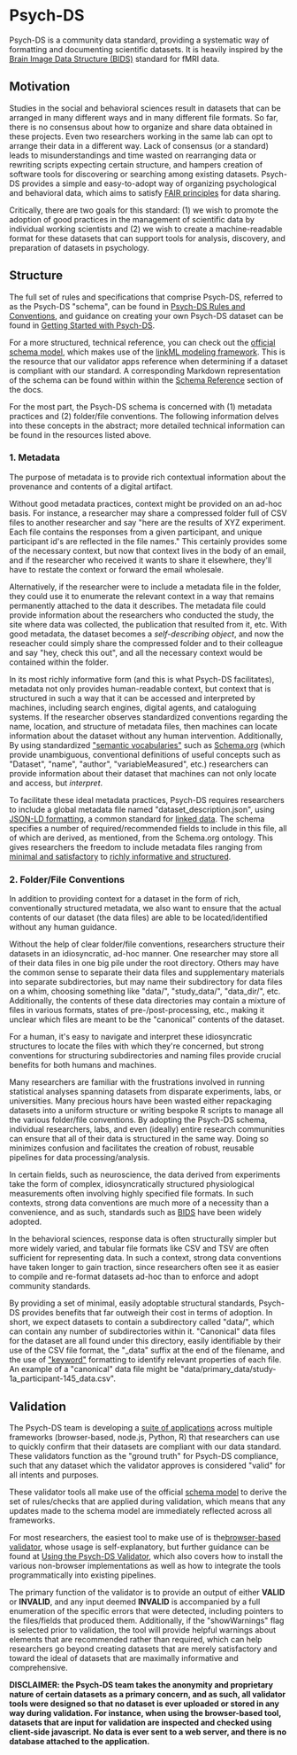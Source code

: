 # Psych-DS

Psych-DS is a community data standard, providing a systematic way of formatting and documenting scientific datasets. It is heavily inspired by the [Brain Image Data Structure (BIDS)](https://bids.neuroimaging.io/) standard for fMRI data.

## Motivation
Studies in the social and behavioral sciences result in datasets that can be arranged in many different ways and in many different file formats. So far, there is no consensus about how to organize and share data obtained in these projects. Even two researchers working in the same lab can opt to arrange their data in a different way. Lack of consensus (or a standard) leads to misunderstandings and time wasted on rearranging data or rewriting scripts expecting certain structure, and hampers creation of software tools for discovering or searching among existing datasets. Psych-DS provides a simple and easy-to-adopt way of organizing psychological and behavioral data, which aims to satisfy [FAIR principles](https://www.ncbi.nlm.nih.gov/pmc/articles/PMC4792175/) for data sharing. 

Critically, there are two goals for this standard: (1) we wish to promote the adoption of good practices in the management of scientific data by individual working scientists and (2) we wish to create a machine-readable format for these datasets that can support tools for analysis, discovery, and preparation of datasets in psychology. 

## Structure
The full set of rules and specifications that comprise Psych-DS, referred to as the Psych-DS "schema", can be found in [Psych-DS Rules and Conventions](link), and guidance on creating your own Psych-DS dataset can be found in [Getting Started with Psych-DS](link). 

For a more structured, technical reference, you can check out the [official schema model](link), which makes use of the [linkML modeling framework](link). This is the resource that our validator apps reference when determining if a dataset is compliant with our standard. A corresponding Markdown representation of the schema can be found within within the [Schema Reference](link) section of the docs. 

For the most part, the Psych-DS schema is concerned with (1) metadata practices and (2) folder/file conventions. The following information delves into these concepts in the abstract; more detailed technical information can be found in the resources listed above.

### 1. Metadata

The purpose of metadata is to provide rich contextual information about the provenance and contents of a digital artifact. 
    
Without good metadata practices, context might be provided on an ad-hoc basis. For instance, a researcher may share a compressed folder full of CSV files to another researcher and say "here are the results of XYZ experiment. Each file contains the responses from a given participant, and unique participant id's are reflected in the file names." This certainly provides some of the necessary context, but now that context lives in the body of an email, and if the researcher who received it wants to share it elsewhere, they'll have to restate the context or forward the email wholesale.

Alternatively, if the researcher were to include a metadata file in the folder, they could use it to enumerate the relevant context in a way that remains permanently attached to the data it describes. The metadata file could provide information about the researchers who conducted the study, the site where data was collected, the publication that resulted from it, etc. With good metadata, the dataset becomes a *self-describing object*, and now the reseacher could simply share the compressed folder and to their colleague and say "hey, check this out", and all the necessary context would be contained within the folder.

In its most richly informative form (and this is what Psych-DS facilitates), metadata not only provides human-readable context, but context that is structured in such a way that it can be accessed and interpreted by machines, including search engines, digital agents, and cataloguing systems. If the researcher observes standardized conventions regarding the name, location, and structure of metadata files, then machines can locate information about the dataset without any human intervention. Additionally, By using standardized ["semantic vocabularies"](link) such as [Schema.org](link) (which provide unambiguous, conventional definitions of useful concepts such as "Dataset", "name", "author", "variableMeasured", etc.) researchers can provide information about their dataset that machines can not only locate and access, but *interpret*.

To facilitate these ideal metadata practices, Psych-DS requires researchers to include a global metadata file named "dataset_description.json", using [JSON-LD formatting](link), a common standard for [linked data](link). The schema specifies a number of required/recommended fields to include in this file, all of which are derived, as mentioned, from the Schema.org ontology. This gives researchers the freedom to include metadata files ranging from [minimal and satisfactory](link) to [richly informative and structured](link).

### 2. Folder/File Conventions
In addition to providing context for a dataset in the form of rich, conventionally structured metadata, we also want to ensure that the actual contents of our dataset (the data files) are able to be located/identified without any human guidance. 

Without the help of clear folder/file conventions, researchers structure their datasets in an idiosyncratic, ad-hoc manner. One researcher may store all of their data files in one big pile under the root directory. Others may have the common sense to separate their data files and supplementary materials into separate subdirectories, but may name their subdirectory for data files on a whim, choosing something like "data/", "study_data/", "data_dir/", etc. Additionally, the contents of these data directories may contain a mixture of files in various formats, states of pre-/post-processing, etc., making it unclear which files are meant to be the "canonical" contents of the dataset. 
    
For a human, it's easy to navigate and interpret these idiosyncratic structures to locate the files with which they're concerned, but strong conventions for structuring subdirectories and naming files provide crucial benefits for both humans and machines.

Many researchers are familiar with the frustrations involved in running statistical analyses spanning datasets from disparate experiments, labs, or universities. Many precious hours have been wasted either repackaging datasets into a uniform structure or writing bespoke R scripts to manage all the various folder/file conventions. By adopting the Psych-DS schema, individual researchers, labs, and even (ideally) entire research communities can ensure that all of their data is structured in the same way. Doing so minimizes confusion and facilitates the creation of robust, reusable pipelines for data processing/analysis.

In certain fields, such as neuroscience, the data derived from experiments take the form of complex, idiosyncratically structured physiological measurements often involving highly specified file formats. In such contexts, strong data conventions are much more of a necessity than a convenience, and as such, standards such as [BIDS](link) have been widely adopted. 
    
In the behavioral sciences, response data is often structurally simpler but more widely varied, and tabular file formats like CSV and TSV are often sufficient for representing data. In such a context, strong data conventions have taken longer to gain traction, since researchers often see it as easier to compile and re-format datasets ad-hoc than to enforce and adopt community standards. 

By providing a set of minimal, easily adoptable structural standards, Psych-DS provides benefits that far outweigh their cost in terms of adoption. In short, we expect datasets to contain a subdirectory called "data/", which can contain any number of subdirectories within it. "Canonical" data files for the dataset are all found under this directory, easily identifiable by their use of the CSV file format, the "_data" suffix at the end of the filename, and the use of ["keyword"](link) formatting to identify relevant properties of each file. An example of a "canonical" data file might be "data/primary_data/study-1a_participant-145_data.csv".

## Validation
The Psych-DS team is developing a [suite of applications](link) across multiple frameworks (browser-based, node.js, Python, R) that researchers can use to quickly confirm that their datasets are compliant with our data standard. These validators function as the "ground truth" for Psych-DS compliance, such that any dataset which the validator approves is considered "valid" for all intents and purposes. 

These validator tools all make use of the official [schema model](link) to derive the set of rules/checks that are applied during validation, which means that any updates made to the schema model are immediately reflected across all frameworks. 

For most researchers, the easiest tool to make use of is the[browser-based validator](link), whose usage is self-explanatory, but further guidance can be found at [Using the Psych-DS Validator](link), which also covers how to install the various non-browser implementations as well as how to integrate the tools programmatically into existing pipelines.

The primary function of the validator is to provide an output of either **VALID** or **INVALID**, and any input deemed **INVALID** is accompanied by a full enumeration of the specific errors that were detected, including pointers to the files/fields that produced them. Additionally, if the "showWarnings" flag is selected prior to validation, the tool will provide helpful warnings about elements that are recommended rather than required, which can help researchers go beyond creating datasets that are merely satisfactory and toward the ideal of datasets that are maximally informative and comprehensive.

**DISCLAIMER: the Psych-DS team takes the anonymity and proprietary nature of certain datasets as a primary concern, and as such, all validator tools were designed so that no dataset is ever uploaded or stored in any way during validation. For instance, when using the browser-based tool, datasets that are input for validation are inspected and checked using client-side javascript. No data is ever sent to a web server, and there is no database attached to the application.**